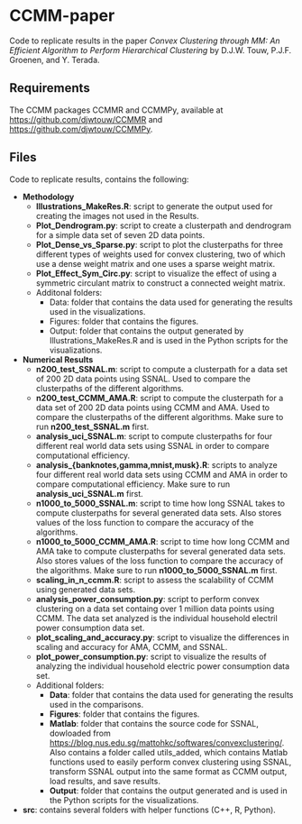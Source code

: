 # CCMM-paper
Code to replicate results in the paper _Convex Clustering through MM: An Efficient Algorithm to Perform Hierarchical Clustering_ by D.J.W. Touw, P.J.F. Groenen, and Y. Terada.

## Requirements
The CCMM packages CCMMR and CCMMPy, available at https://github.com/djwtouw/CCMMR and https://github.com/djwtouw/CCMMPy.

## Files
Code to replicate results, contains the following:
- **Methodology**
  - **Illustrations_MakeRes.R**: script to generate the output used for creating the images not used in the Results.
  - **Plot_Dendrogram.py**: script to create a clusterpath and dendrogram for a simple data set of seven 2D data points.
  - **Plot_Dense_vs_Sparse.py**: script to plot the clusterpaths for three different types of weights used for convex clustering, two of which use a dense weight matrix and one uses a sparse weight matrix.
  - **Plot_Effect_Sym_Circ.py**: script to visualize the effect of using a symmetric circulant matrix to construct a connected weight matrix.
  - Additonal folders:
    - Data: folder that contains the data used for generating the results used in the visualizations.
    - Figures: folder that contains the figures.
    - Output: folder that contains the output generated by Illustrations_MakeRes.R and is used in the Python scripts for the visualizations.
- **Numerical Results**
  - **n200_test_SSNAL.m**: script to compute a clusterpath for a data set of 200 2D data points using SSNAL. Used to compare the clusterpaths of the different algorithms.
  - **n200_test_CCMM_AMA.R**: script to compute the clusterpath for a data set of 200 2D data points using CCMM and AMA. Used to compare the clusterpaths of the different algorithms. Make sure to run **n200_test_SSNAL.m** first.
  - **analysis_uci_SSNAL.m**: script to compute clusterpaths for four different real world data sets using SSNAL in order to compare computational efficiency.
  - **analysis_{banknotes,gamma,mnist,musk}.R**: scripts to analyze four different real world data sets using CCMM and AMA in order to compare computational efficiency. Make sure to run **analysis_uci_SSNAL.m** first.
  - **n1000_to_5000_SSNAL.m**: script to time how long SSNAL takes to compute clusterpaths for several generated data sets. Also stores values of the loss function to compare the accuracy of the algorithms.
  - **n1000_to_5000_CCMM_AMA.R**: script to time how long CCMM and AMA take to compute clusterpaths for several generated data sets. Also stores values of the loss function to compare the accuracy of the algorithms. Make sure to run **n1000_to_5000_SSNAL.m** first.
  - **scaling_in_n_ccmm.R**: script to assess the scalability of CCMM using generated data sets.
  - **analysis_power_consumption.py**: script to perform convex clustering on a data set containg over 1 million data points using CCMM. The data set analyzed is the individual household electril power consumption data set.
  - **plot_scaling_and_accuracy.py**: script to visualize the differences in scaling and accuracy for AMA, CCMM, and SSNAL.
  - **plot_power_consumption.py**: script to visualize the results of analyzing the individual household electric power consumption data set.
  - Additional folders:
    - **Data**: folder that contains the data used for generating the results used in the comparisons.
    - **Figures**: folder that contains the figures.
    - **Matlab**: folder that contains the source code for SSNAL, dowloaded from https://blog.nus.edu.sg/mattohkc/softwares/convexclustering/. Also contains a folder called utils_added, which contains Matlab functions used to easily perform convex clustering using SSNAL, transform SSNAL output into the same format as CCMM output, load results, and save results.
    - **Output**: folder that contains the output generated and is used in the Python scripts for the visualizations.
- **src**: contains several folders with helper functions (C++, R, Python).
